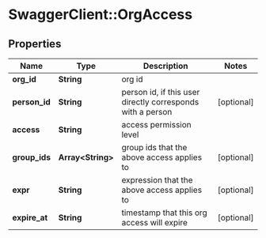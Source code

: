 # SwaggerClient::OrgAccess

## Properties
Name | Type | Description | Notes
------------ | ------------- | ------------- | -------------
**org_id** | **String** | org id | 
**person_id** | **String** | person id, if this user directly corresponds with a person | [optional] 
**access** | **String** | access permission level | 
**group_ids** | **Array&lt;String&gt;** | group ids that the above access applies to | [optional] 
**expr** | **String** | expression that the above access applies to | [optional] 
**expire_at** | **String** | timestamp that this org access will expire | [optional] 


